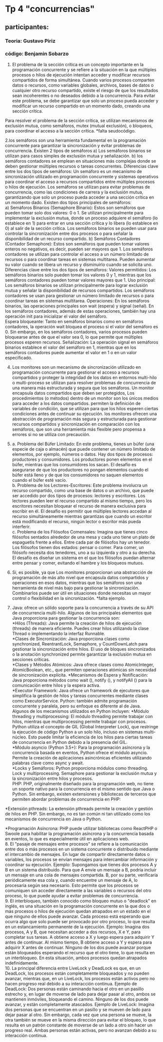 # Tp 4 "concurrencias"
## participantes:
### Teoria: Gustavo Piriz
### código: Benjamin Sobarzo
1. El problema de la sección crítica es un concepto importante en la programación concurrente y se refiere a la situación en la que múltiples procesos o hilos de ejecución intentan acceder y modificar recursos compartidos de forma simultánea. Cuando varios procesos comparten datos o recursos, como variables globales, archivos, bases de datos o cualquier otro recurso compartido, existe el riesgo de que los resultados sean incoherentes o no deseados debido a la concurrencia. Para evitar este problema, se debe garantizar que solo un proceso pueda acceder y modificar un recurso compartido en un momento dado, creando una sección crítica.

Para resolver el problema de la sección crítica, se utilizan mecanismos de exclusión mutua, como semáforos, mutex (mutual exclusión), o bloqueos, para coordinar el acceso a la sección crítica. *falta seudocódigo.

2.los semáforos son una herramienta fundamental en la programación concurrente para garantizar la sincronización y evitar problemas de concurrencia. Existen 2 tipos de semáforos a) Los semáforos binarios se utilizan para casos simples de exclusión mutua y señalización.
b) los semáforos contadores se emplean en situaciones más complejas donde se deben gestionar múltiples recursos o tareas concurrentes.
Diferencias clave entre los dos tipos de semáforos:
Un semáforo es un mecanismo de sincronización utilizado en programación concurrente y sistemas operativos para coordinar el acceso a recursos compartidos entre múltiples procesos o hilos de ejecución. Los semáforos se utilizan para evitar problemas de concurrencia, como las condiciones de carrera y la exclusión mutua, garantizando que solo un proceso pueda acceder a una sección crítica en un momento dado.
Existen dos tipos principales de semáforos: <br>
a) Semáforos Binarios (Semaphore Binario): Estos son semáforos que pueden tomar solo dos valores: 0 o 1. Se utilizan principalmente para implementar la exclusión mutua, donde un proceso adquiere el semáforo (lo establece en 1) para entrar en una sección crítica y lo libera (lo establece en 0) al salir de la sección crítica. Los semáforos binarios se pueden usar para controlar la sincronización entre dos procesos o para señalar la disponibilidad de un recurso compartido.
b) Semáforos Contadores (Contador Semaphore): Estos son semáforos que pueden tomar valores enteros no negativos, es decir, pueden ser mayores que 1. Los semáforos contadores se utilizan para controlar el acceso a un número limitado de recursos o para coordinar tareas en sistemas multitarea. Pueden aumentar su valor cuando se libera un recurso y disminuirlo cuando se solicita uno.<br>
Diferencias clave entre los dos tipos de semáforos:
Valores permitidos: Los semáforos binarios solo pueden tomar los valores 0 y 1, mientras que los semáforos contadores pueden tomar valores mayores que 1.
Uso principal: Los semáforos binarios se utilizan principalmente para lograr exclusión mutua y señalar la disponibilidad de recursos compartidos. Los semáforos contadores se usan para gestionar un número limitado de recursos o para coordinar tareas en sistemas multitarea.
Operaciones: En los semáforos binarios, las operaciones principales son wait (espera) y signal (señal). En los semáforos contadores, además de estas operaciones, también hay una operación init para inicializar el valor del semáforo. <br>
Espera bloqueante: Tanto en semáforos binarios como en semáforos contadores, la operación wait bloquea el proceso si el valor del semáforo es 0. Sin embargo, en los semáforos contadores, varios procesos pueden bloquearse antes de que el valor sea 0, lo que permite que múltiples procesos esperen recursos.
Señalización: La operación signal en semáforos binarios establece el valor del semáforo en 1, mientras que en los semáforos contadores puede aumentar el valor en 1 o en un valor especificado. <br>

4. Los monitores son un mecanismo de sincronización utilizado en programación concurrente para gestionar el acceso a recursos compartidos y proteger la integridad de los datos en entornos multi-hilo o multi-proceso se utilizan para resolver problemas de concurrencia de una manera más estructurada y segura que los semáforos. 
Un monitor encapsula datos compartidos que deben ser protegidos, Los procedimientos (o métodos) dentro de un monitor son los únicos medios para acceder a los datos compartidos. permiten la definición de variables de condición, que se utilizan para que los hilos esperen ciertas condiciones antes de continuar su ejecución.
los monitores ofrecen una abstracción de programación más segura y estructurada para gestionar recursos compartidos y sincronización en comparación con los semáforos, que son una herramienta más flexible pero propensa a errores si no se utiliza con precaución. <br>

5. a. Problema del Búfer Limitado: En este problema, tienes un búfer (una especie de caja o almacén) que puede contener un número limitado de elementos, por ejemplo, números o datos. Hay dos tipos de procesos: productores y consumidores. Los productores ponen elementos en el búfer, mientras que los consumidores los sacan. El desafío es asegurarse de que los productores no pongan elementos cuando el búfer está lleno y de que los consumidores no saquen elementos cuando el búfer esté vacío. <br>
b. Problema de los Lectores-Escritores: Este problema involucra un recurso compartido, como una base de datos o un archivo, que puede ser accedido por dos tipos de procesos: lectores y escritores. Los lectores pueden leer el recurso compartido al mismo tiempo, pero los escritores necesitan bloquear el recurso de manera exclusiva para escribir en él. El desafío es permitir que múltiples lectores accedan al recurso simultáneamente mientras garantizas que cuando un escritor está modificando el recurso, ningún lector o escritor más pueda interferir. <br>
c. Problema de los Filósofos Comensales: Imagina que tienes cinco filósofos sentados alrededor de una mesa y cada uno tiene un plato de espaguetis frente a ellos. Entre cada par de filósofos hay un tenedor. Los filósofos tienen dos estados: pensar o comer. Para comer, un filósofo necesita dos tenedores, uno a su izquierda y otro a su derecha. El desafío es diseñar un sistema en el que los filósofos puedan alternar entre pensar y comer, evitando el hambre y los bloqueos mutuos. <br>

6. Sí, es posible, ya que Los monitores proporcionan una abstracción de programación de más alto nivel que encapsula datos compartidos y operaciones en esos datos, mientras que los semáforos son una herramienta de nivel más bajo para gestionar la sincronización. Combinarlos puede ser útil en situaciones donde necesitas un mayor control o flexibilidad en la sincronización.
*falta ejemplo. <br>
7. Java:
  ofrece un sólido soporte para la concurrencia a través de su API de concurrencia multi-hilo. Algunos de los principales elementos que Java proporciona para gestionar la concurrencia son: <br>
*Hilos (Threads): Java permite la creación de hilos de ejecución (threads) de manera eficiente. Puedes crear hilos utilizando la clase Thread o implementando la interfaz Runnable.<br>
*Clases de Sincronización: Java proporciona clases como synchronized, ReentrantLock, Semaphore, y CountDownLatch para gestionar la sincronización entre hilos. El uso de bloques sincronizados o la anotación synchronized permite garantizar la exclusión mutua en secciones críticas. <br>
*Clases y Métodos Atómicos: Java ofrece clases como AtomicInteger, AtomicBoolean, etc., que permiten operaciones atómicas sin necesidad de sincronización explícita.
*Mecanismos de Espera y Notificación: Java proporciona métodos como wait (), notify (), y notifyAll () para la comunicación entre hilos y la espera activa. <br>
*Executor Framework: Java ofrece un framework de ejecutores que simplifica la gestión de hilos y tareas concurrentes mediante clases como ExecutorService.
 Python: también admite programación concurrente y paralela, pero su enfoque es diferente al de Java. Algunos de los mecanismos utilizados en Python incluyen:
*Módulo threading y multiprocessing: El módulo threading permite trabajar con hilos, mientras que multiprocessing permite trabajar con procesos. Python utiliza el concepto de GIL (Global Interpreter Lock), que restringe la ejecución de código Python a un solo hilo, incluso en sistemas multi-núcleo. Esto puede limitar la eficiencia de los hilos para ciertas tareas de concurrencia en Python debido a la presencia del GIL. <br>
*Módulo asyncio (Python 3.5+): Para la programación asíncrona y la concurrencia basada en eventos, Python ofrece el módulo asyncio. Permite la creación de aplicaciones asincrónicas eficientes utilizando palabras clave como async y await. <br>
*Locks y Semáforos: Python proporciona módulos como threading. Lock y multiprocessing. Semaphore para gestionar la exclusión mutua y la sincronización entre hilos y procesos. <br>
PHP: PHP, originalmente diseñado para la programación web, no tiene un soporte nativo para la concurrencia en el mismo sentido que Java o Python. Sin embargo, existen extensiones y bibliotecas de terceros que permiten abordar problemas de concurrencia en PHP: <br>

*Extensión pthreads: La extensión pthreads permite la creación y gestión de hilos en PHP. Sin embargo, no es tan común ni tan utilizado como los mecanismos de concurrencia en Java o Python. <br>

*Programación Asíncrona: PHP puede utilizar bibliotecas como ReactPHP o Swoole para habilitar la programación asíncrona y la concurrencia basada en eventos, lo que es especialmente útil en aplicaciones web.<br>
8. El "pasaje de mensajes entre procesos" se refiere a la comunicación entre dos o más procesos en un sistema concurrente o distribuido mediante el intercambio de mensajes. En lugar de compartir directamente datos o variables, los procesos se envían mensajes para intercambiar información y coordinar su ejecución.
Ejemplo:
Supongamos que tienes dos procesos A y B en un sistema distribuido. Para que A envíe un mensaje a B, podría incluir un mensaje en una cola de mensajes compartida. B, por su parte, verificaría periódicamente esa cola y, cuando encuentre un mensaje de A, lo procesaría según sea necesario. Esto permite que los procesos se comuniquen sin acceder directamente a las variables o recursos del otro proceso, lo que puede ayudar a evitar problemas de concurrencia. <br>
9. El interbloqueo, también conocido como bloqueo mutuo o "deadlock" en inglés, es una situación en la programación concurrente en la que dos o más procesos o hilos de ejecución quedan atrapados en un estado en el que ninguno de ellos puede avanzar. Cada proceso está esperando que ocurra algo que solo puede ser provocado por otro proceso, lo que resulta en un estancamiento permanente de la ejecución.
Ejemplo:
Imagina dos procesos, A y B, que necesitan acceder a dos recursos, X e Y, para completar sus tareas. A obtiene acceso a X y luego espera para adquirir Y antes de continuar. Al mismo tiempo, B obtiene acceso a Y y espera para adquirir X antes de continuar. Ninguno de los dos puede avanzar porque están bloqueados esperando el recurso que el otro tiene, lo que resulta en un interbloqueo. En esta situación, ambos procesos quedan atrapados indefinidamente. <br>
10. La principal diferencia entre LiveLock y DeadLock es que, en un DeadLock, los procesos están completamente bloqueados y no pueden avanzar, mientras que, en un LiveLock, los procesos están activos pero no hacen progreso real debido a su interacción continua.
Ejemplo de DeadLock: 
Dos personas están caminando hacia el otro en un pasillo estrecho y, en lugar de moverse de lado para dejar pasar al otro, ambos se mantienen inmóviles, bloqueando el camino. Ninguno de los dos puede avanzar, y están completamente atascados.
Ejemplo de LiveLock:
 Imagina dos personas que se encuentran en un pasillo y se mueven de lado para dejar pasar al otro. Sin embargo, cada vez que una persona se mueve, la otra también se mueve en la misma dirección para evitar el bloqueo, lo que resulta en un patrón constante de moverse de un lado a otro sin hacer un progreso real. Ambas personas están activas, pero no avanzan debido a su interacción continua.

